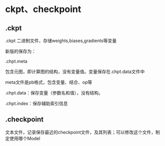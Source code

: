 # ckpt、checkpoint

## .ckpt

 .ckpt 二进制文件，存储weights,biases,gradients等变量

新版的保存为：

.chpt.meta

包含元图，即计算图的结构，没有变量值。变量保存在.chpt.data文件中

meta文件是pb格式，包含变量、结合、op等

.chpt.data：保存变量（参数名和值），没有结构。

.chpt.index：保存辅助索引信息



## .checkpoint

文本文件，记录保存最近的checkpoint文件，及其列表；可以修改这个文件，制定使用哪个Model







